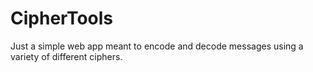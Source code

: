 # CipherTools
Just a simple web app meant to encode and decode messages using a variety of different ciphers.
